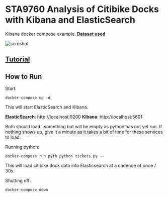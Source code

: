 # STA9760 Analysis of Citibike Docks with Kibana and ElasticSearch

Kibana docker compose example. **[Dataset used](https://feeds.citibikenyc.com/stations/stations.jso)**

![scrnshot](https://raw.githubusercontent.com/mottaquikarim/STA9760_Kibana/master/Screen%20Shot%202020-03-02%20at%2012.26.53%20AM.png)

## [Tutorial](https://www.youtube.com/watch?v=9Mkf6kHroG8&feature=youtu.be)

## How to Run

Start:

```
docker-compose up -d
```

This will start ElasticSearch and Kibana.

**ElasticSearch**: http://localhost:9200
**Kibana**: http://localhost:5601

Both should load...something but will be empty as python has not yet run. If nothing shows up, give it a minute as it takes a bit of time for these services to load.

Running python:

```
docker-compose run pyth python tickets.py --
```

This will load citibike dock data into Elasticsearch at a cadence of once / 30s.

Shutting off:

```
docker-compose down
```
